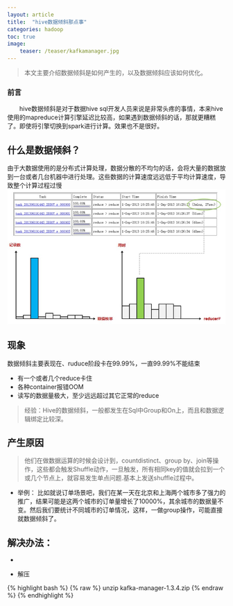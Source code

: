 ```yaml
---
layout: article
title:  "hive数据倾斜那点事"
categories: hadoop
toc: true
image:
    teaser: /teaser/kafkamanager.jpg
---
```


> 本文主要介绍数据倾斜是如何产生的，以及数据倾斜应该如何优化。


### 前言
&emsp;&emsp;hive数据倾斜是对于数据hive sql开发人员来说是非常头疼的事情，本来hive使用的mapreduce计算引擎延迟比较高，如果遇到数据倾斜的话，那就更糟糕了。即使将引擎切换到spark进行计算。效果也不是很好。

## 什么是数据倾斜？
由于大数据使用的是分布式计算处理，数据分散的不均匀的话，会将大量的数据放到一台或者几台机器中进行处理。这些数据的计算速度远远低于平均计算速度，导致整个计算过程过慢
![数据倾斜](/images/hadoop/YARN/数据倾斜1.jpg)

## 现象
数据倾斜主要表现在、ruduce阶段卡在99.99%，一直99.99%不能结束
* 有一个或者几个reduce卡住
* 各种container报错OOM
* 读写的数据量极大，至少远远超过其它正常的reduce
> 经验：Hive的数据倾斜，一般都发生在Sql中Group和On上，而且和数据逻辑绑定比较深。

## 产生原因
> 他们在做数据运算的时候会设计到，countdistinct、group by、join等操作，这些都会触发Shuffle动作，一旦触发，所有相同key的值就会拉到一个或几个节点上，就容易发生单点问题.基本上发送shuffle过程中。
* 举例：
比如就说订单场景吧，我们在某一天在北京和上海两个城市多了强力的推广，结果可能是这两个城市的订单量增长了10000%，其余城市的数据量不变。然后我们要统计不同城市的订单情况，这样，一做group操作，可能直接就数据倾斜了。

## 解决办法：
* 



* 解压

{% highlight bash %}
{% raw %}
unzip kafka-manager-1.3.4.zip
{% endraw %}
{% endhighlight %}
